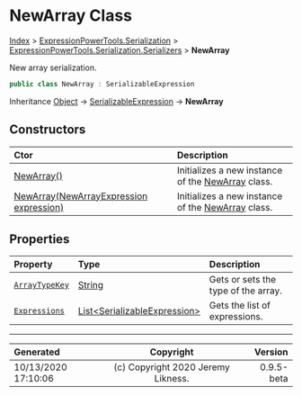 ﻿# NewArray Class

[Index](../index.md) > [ExpressionPowerTools.Serialization](ExpressionPowerTools.Serialization.a.md) > [ExpressionPowerTools.Serialization.Serializers](ExpressionPowerTools.Serialization.Serializers.n.md) > **NewArray**

New array serialization.

```csharp
public class NewArray : SerializableExpression
```

Inheritance [Object](https://docs.microsoft.com/dotnet/api/system.object) → [SerializableExpression](ExpressionPowerTools.Serialization.Serializers.SerializableExpression.cs.md) → **NewArray**

## Constructors

| Ctor | Description |
| :-- | :-- |
| [NewArray()](ExpressionPowerTools.Serialization.Serializers.NewArray.ctor.md#newarray) | Initializes a new instance of the [NewArray](ExpressionPowerTools.Serialization.Serializers.NewArray.cs.md) class. |
| [NewArray(NewArrayExpression expression)](ExpressionPowerTools.Serialization.Serializers.NewArray.ctor.md#newarraynewarrayexpression-expression) | Initializes a new instance of the [NewArray](ExpressionPowerTools.Serialization.Serializers.NewArray.cs.md) class. |
## Properties

| Property | Type | Description |
| :-- | :-- | :-- |
| [`ArrayTypeKey`](ExpressionPowerTools.Serialization.Serializers.NewArray.ArrayTypeKey.prop.md) | [String](https://docs.microsoft.com/dotnet/api/system.string) | Gets or sets the type of the array. |
| [`Expressions`](ExpressionPowerTools.Serialization.Serializers.NewArray.Expressions.prop.md) | [List&lt;SerializableExpression>](https://docs.microsoft.com/dotnet/api/system.collections.generic.list-1) | Gets the list of expressions. |


---

| Generated | Copyright | Version |
| :-- | :-: | --: |
| 10/13/2020 17:10:06 | (c) Copyright 2020 Jeremy Likness. | 0.9.5-beta |
